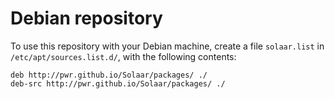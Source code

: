 # Debian repository

To use this repository with your Debian machine, create a file `solaar.list` in
`/etc/apt/sources.list.d/`, with the following contents:

```
deb http://pwr.github.io/Solaar/packages/ ./
deb-src http://pwr.github.io/Solaar/packages/ ./
```
